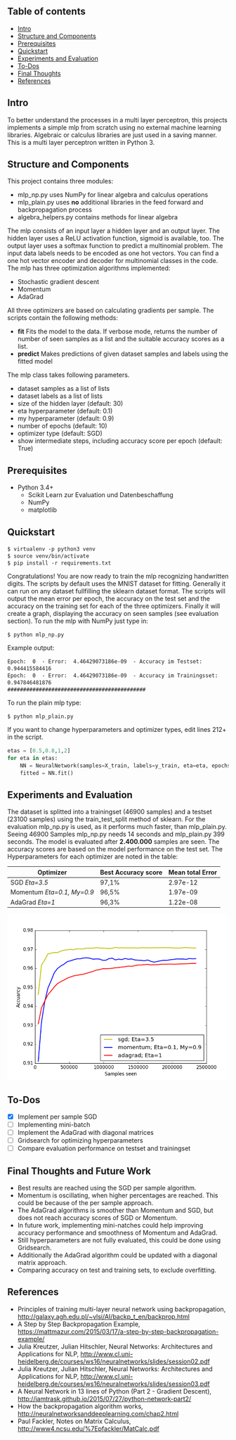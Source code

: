 
## Table of contents

* [Intro](#intro)
* [Structure and Components](#structure-and-components)
* [Prerequisites](#prerequisites)
* [Quickstart](#quickstart)
* [Experiments and Evaluation](#experiments-and-evaluation)
* [To-Dos](#to-dos)
* [Final Thoughts](#final-thoughts-and-future-work)
* [References](#references)


## Intro
To better understand the processes in a multi layer perceptron, this projects implements a simple mlp from scratch using no external machine learning libraries. Algebraic or calculus libraries are just used in a saving manner. 
This is a multi layer perceptron written in Python 3.
## Structure and Components
This project contains three modules:
- mlp_np.py uses NumPy for linear algebra and calculus operations
- mlp_plain.py uses **no** additional libraries in the feed forward and backpropagation process
- algebra_helpers.py contains methods for linear algebra

The mlp consists of an input layer a hidden layer and an output layer. The hidden layer uses a ReLU activation function, sigmoid is available, too. The output layer uses a softmax function to predict a multinomial problem. The input data labels needs to be encoded as one hot vectors. You can find a one hot vector encoder and decoder for multinomial classes in the code.
The mlp has three optimization algorithms implemented:
- Stochastic gradient descent
- Momentum
- AdaGrad

All three optimizers are based on calculating gradients per sample.
The scripts contain the following methods:

- **fit**
Fits the model to the data. If verbose mode, returns the number of number of seen samples as a list and the suitable accuracy scores as a list.
- **predict**
Makes predictions of given dataset samples and labels using the fitted model

The mlp class takes following parameters.
- dataset samples as a list of lists
- dataset labels as a list of lists
- size of the hidden layer (default: 30)
- eta hyperparameter (default: 0.1)
- my hyperparameter (default: 0.9)
- number of epochs (default: 10)
- optimizer type (default: SGD)
- show intermediate steps, including accuracy score per epoch (default: True)

## Prerequisites
- Python 3.4+
	- Scikit Learn zur Evaluation und Datenbeschaffung
    - NumPy
	- matplotlib
## Quickstart
```
$ virtualenv -p python3 venv
$ source venv/bin/activate  
$ pip install -r requirements.txt  
```
Congratulations! You are now ready to train the mlp recognizing handwritten digits.
The scripts by default uses the MNIST dataset for fitting. Generally it can run on any dataset fullfilling the sklearn dataset format.
The scripts will output the mean error per epoch, the accuracy on the test set and the accuracy on the training set for each of the three optimizers. Finally it will create a graph, displaying the accuracy on seen samples (see evaluation section).
To run the mlp with NumPy just type in:
```
$ python mlp_np.py
```
Example output:
```
Epoch:  0  - Error:  4.46429073186e-09  - Accuracy im Testset:  0.944415584416
Epoch:  0  - Error:  4.46429073186e-09  - Accuracy im Trainingsset:  0.947846481876
############################################
```
To run the plain mlp type:
```
$ python mlp_plain.py
```
If you want to change hyperparameters and optimizer types, edit lines 212+ in the script.
```python
etas = [0.5,0.8,1,2]
for eta in etas:
    NN = NeuralNetwork(samples=X_train, labels=y_train, eta=eta, epochs=50, size_hidden=40, optimizer="sgd", verbose=True)
    fitted = NN.fit()

```
## Experiments and Evaluation
The dataset is splitted into a trainingset (46900 samples) and a testset (23100 samples) using the train_test_split method of sklearn. 
For the evaluation mlp_np.py is used, as it performs much faster, than mlp_plain.py. Seeing 46900 Samples mlp_np.py needs 14 seconds and mlp_plain.py 399 seconds.
The model is evaluated after **2.400.000** samples are seen. The accuracy scores are based on the model performance on the test set.  The Hyperparameters for each optimizer are noted in the table:

| Optimizer  | Best Accuracy score |Mean total Error|
| ------------- | ------------- |-------------|
| SGD  *Eta=3.5*|  97,1% | 2.97e-12|
| Momentum *Eta=0.1, My=0.9*| 96,5%  |1.97e-09 |
| AdaGrad *Eta=1*| 96,3%|1.22e-08|

![Evaluation Curve - Accuracy vs Samples seen](https://github.com/MaviccPRP/mlp_from_scratch/blob/master/eval_nn.png)
## To-Dos
- [X] Implement per sample SGD
- [ ] Implementing mini-batch 
- [ ] Implement the AdaGrad with diagonal matrices
- [ ] Gridsearch for optimizing hyperparameters
- [ ] Compare evaluation performance on testset and trainingset

## Final Thoughts and Future Work

- Best results are reached using the SGD per sample algorithm. 
- Momentum is oscillating, when higher percentages are reached. This could be because of the per sample approach. 
- The AdaGrad algorithms is smoother than Momentum and SGD, but does not reach accuracy scores of SGD or Momentum.
- In future work, implementing mini-natches could help improving accuracy performance and smoothness of Momentum and AdaGrad. 
- Still hyperparameters are not fully evaluated, this could be done using Gridsearch.
- Additionally the AdaGrad algorithm could be updated with a diagonal matrix approach.
- Comparing accuracy on test and training sets, to exclude overfitting.
## References
- Principles of training multi-layer neural network using backpropagation, http://galaxy.agh.edu.pl/~vlsi/AI/backp_t_en/backprop.html
- A Step by Step Backpropagation Example, https://mattmazur.com/2015/03/17/a-step-by-step-backpropagation-example/
- Julia Kreutzer, Julian Hitschler, Neural Networks: Architectures and Applications for NLP, http://www.cl.uni-heidelberg.de/courses/ws16/neuralnetworks/slides/session02.pdf
- Julia Kreutzer, Julian Hitschler, Neural Networks: Architectures and Applications for NLP, http://www.cl.uni-heidelberg.de/courses/ws16/neuralnetworks/slides/session03.pdf
- A Neural Network in 13 lines of Python (Part 2 - Gradient Descent), http://iamtrask.github.io/2015/07/27/python-network-part2/
- How the backpropagation algorithm works, http://neuralnetworksanddeeplearning.com/chap2.html
- Paul Fackler, Notes on Matrix Calculus, http://www4.ncsu.edu/%7Epfackler/MatCalc.pdf
